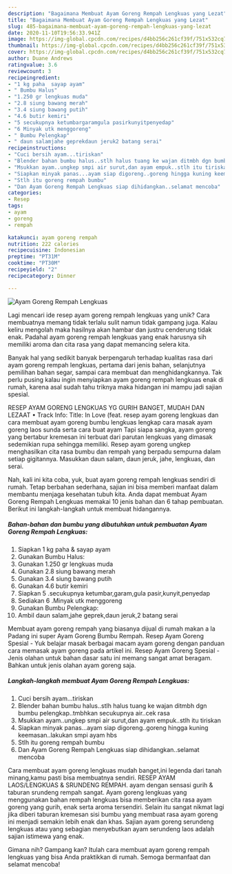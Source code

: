 ```yaml
---
description: "Bagaimana Membuat Ayam Goreng Rempah Lengkuas yang Lezat"
title: "Bagaimana Membuat Ayam Goreng Rempah Lengkuas yang Lezat"
slug: 485-bagaimana-membuat-ayam-goreng-rempah-lengkuas-yang-lezat
date: 2020-11-10T19:56:33.941Z
image: https://img-global.cpcdn.com/recipes/d4bb256c261cf39f/751x532cq70/ayam-goreng-rempah-lengkuas-foto-resep-utama.jpg
thumbnail: https://img-global.cpcdn.com/recipes/d4bb256c261cf39f/751x532cq70/ayam-goreng-rempah-lengkuas-foto-resep-utama.jpg
cover: https://img-global.cpcdn.com/recipes/d4bb256c261cf39f/751x532cq70/ayam-goreng-rempah-lengkuas-foto-resep-utama.jpg
author: Duane Andrews
ratingvalue: 3.6
reviewcount: 3
recipeingredient:
- "1 kg paha  sayap ayam"
- " Bumbu Halus"
- "1.250 gr lengkuas muda"
- "2.8 siung bawang merah"
- "3.4 siung bawang putih"
- "4.6 butir kemiri"
- "5 secukupnya ketumbargaramgula pasirkunyitpenyedap"
- "6 Minyak utk menggoreng"
- " Bumbu Pelengkap"
- " daun salamjahe geprekdaun jeruk2 batang serai"
recipeinstructions:
- "Cuci bersih ayam...tiriskan"
- "Blender bahan bumbu halus..stlh halus tuang ke wajan ditmbh dgn bumbu pelengkap..tmbhkan secukupnya air..cek rasa"
- "Msukkan ayam..ungkep smpi air surut,dan ayam empuk..stlh itu tiriskan"
- "Siapkan minyak panas...ayam siap digoreng..goreng hingga kuning keemasan..lakukan smpi ayam hbs"
- "Stlh itu goreng rempah bumbu"
- "Dan Ayam Goreng Rempah Lengkuas siap dihidangkan..selamat mencoba"
categories:
- Resep
tags:
- ayam
- goreng
- rempah

katakunci: ayam goreng rempah 
nutrition: 222 calories
recipecuisine: Indonesian
preptime: "PT31M"
cooktime: "PT30M"
recipeyield: "2"
recipecategory: Dinner

---
```



![Ayam Goreng Rempah Lengkuas](https://img-global.cpcdn.com/recipes/d4bb256c261cf39f/751x532cq70/ayam-goreng-rempah-lengkuas-foto-resep-utama.jpg)

Lagi mencari ide resep ayam goreng rempah lengkuas yang unik? Cara membuatnya memang tidak terlalu sulit namun tidak gampang juga. Kalau keliru mengolah maka hasilnya akan hambar dan justru cenderung tidak enak. Padahal ayam goreng rempah lengkuas yang enak harusnya sih memiliki aroma dan cita rasa yang dapat memancing selera kita.

Banyak hal yang sedikit banyak berpengaruh terhadap kualitas rasa dari ayam goreng rempah lengkuas, pertama dari jenis bahan, selanjutnya pemilihan bahan segar, sampai cara membuat dan menghidangkannya. Tak perlu pusing kalau ingin menyiapkan ayam goreng rempah lengkuas enak di rumah, karena asal sudah tahu triknya maka hidangan ini mampu jadi sajian spesial.

RESEP AYAM GORENG LENGKUAS YG GURIH BANGET, MUDAH DAN LEZAAT • Track Info: Title: In Love (feat. resep ayam goreng lengkuas dan cara membuat ayam goreng bumbu lengkuas lengkap cara masak ayam goreng laos sunda serta cara buat ayam Tapi siapa sangka, ayam goreng yang bertabur kremesan ini terbuat dari parutan lengkuas yang dimasak sedemikian rupa sehingga memiliki. Resep ayam goreng ungkep menghasilkan cita rasa bumbu dan rempah yang berpadu sempurna dalam setiap gigitannya. Masukkan daun salam, daun jeruk, jahe, lengkuas, dan serai.


Nah, kali ini kita coba, yuk, buat ayam goreng rempah lengkuas sendiri di rumah. Tetap berbahan sederhana, sajian ini bisa memberi manfaat dalam membantu menjaga kesehatan tubuh kita. Anda dapat membuat Ayam Goreng Rempah Lengkuas memakai 10 jenis bahan dan 6 tahap pembuatan. Berikut ini langkah-langkah untuk membuat hidangannya.

<!--inarticleads1-->

##### Bahan-bahan dan bumbu yang dibutuhkan untuk pembuatan Ayam Goreng Rempah Lengkuas:

1. Siapkan 1 kg paha &amp; sayap ayam
1. Gunakan  Bumbu Halus:
1. Gunakan 1.250 gr lengkuas muda
1. Gunakan 2.8 siung bawang merah
1. Gunakan 3.4 siung bawang putih
1. Gunakan 4.6 butir kemiri
1. Siapkan 5 .secukupnya ketumbar,garam,gula pasir,kunyit,penyedap
1. Sediakan 6 .Minyak utk menggoreng
1. Gunakan  Bumbu Pelengkap:
1. Ambil  daun salam,jahe geprek,daun jeruk,2 batang serai


Membuat ayam goreng rempah yang biasanya dijual di rumah makan a la Padang ini super Ayam Goreng Bumbu Rempah. Resep Ayam Goreng Spesial - Yuk belajar masak berbagai macam ayam goreng dengan panduan cara memasak ayam goreng pada artikel ini. Resep Ayam Goreng Spesial - Jenis olahan untuk bahan dasar satu ini memang sangat amat beragam. Bahkan untuk jenis olahan ayam goreng saja. 

<!--inarticleads2-->

##### Langkah-langkah membuat Ayam Goreng Rempah Lengkuas:

1. Cuci bersih ayam...tiriskan
1. Blender bahan bumbu halus..stlh halus tuang ke wajan ditmbh dgn bumbu pelengkap..tmbhkan secukupnya air..cek rasa
1. Msukkan ayam..ungkep smpi air surut,dan ayam empuk..stlh itu tiriskan
1. Siapkan minyak panas...ayam siap digoreng..goreng hingga kuning keemasan..lakukan smpi ayam hbs
1. Stlh itu goreng rempah bumbu
1. Dan Ayam Goreng Rempah Lengkuas siap dihidangkan..selamat mencoba


Cara membuat ayam goreng lengkuas mudah banget,ini legenda dari tanah minang,kamu pasti bisa membuatnya sendiri. RESEP AYAM LAOS/LENGKUAS &amp; SRUNDENG REMPAH. ayam dengan sensasi gurih &amp; taburan srundeng rempah sangat. Ayam goreng lengkuas yang menggunakan bahan rempah lengkuas bisa memberikan cita rasa ayam goreng yang gurih, enak serta aroma tersendiri. Selain itu sangat nikmat lagi jika diberi taburan kremesan sisi bumbu yang membuat rasa ayam goreng ini menjadi semakin lebih enak dan khas. Sajian ayam goreng serundeng lengkuas atau yang sebagian menyebutkan ayam serundeng laos adalah sajian istimewa yang enak. 

Gimana nih? Gampang kan? Itulah cara membuat ayam goreng rempah lengkuas yang bisa Anda praktikkan di rumah. Semoga bermanfaat dan selamat mencoba!
